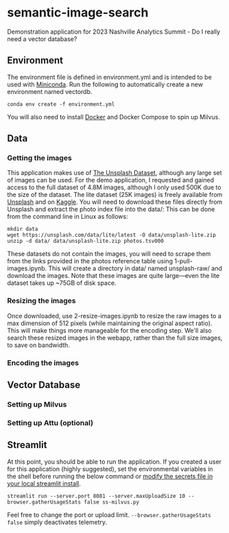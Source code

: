 # semantic-image-search
Demonstration application for 2023 Nashville Analytics Summit - Do I really need a vector database?

## Environment

The environment file is defined in environment.yml and is intended to be used with [Miniconda](https://docs.conda.io/projects/miniconda/en/latest/). Run the following to automatically create a new environment named vectordb.

`conda env create -f environment.yml`

You will also need to install [Docker](https://docs.docker.com/get-docker/) and Docker Compose to spin up Milvus.

## Data

### Getting the images

This application makes use of [The Unsplash Dataset](https://github.com/unsplash/datasets), although any large set of images can be used. For the demo application, I requested and gained access to the full dataset of 4.8M images, although I only used 500K due to the size of the dataset. The lite dataset (25K images) is freely available from [Unsplash](https://unsplash.com/data/lite/latest) and on [Kaggle](https://www.kaggle.com/datasets/anandaramg/unsplash-image-download-data). You will need to download these files directly from Unsplash and extract the photo index file into the data/: This can be done from the command line in Linux as follows:

```
mkdir data
wget https://unsplash.com/data/lite/latest -O data/unsplash-lite.zip
unzip -d data/ data/unsplash-lite.zip photos.tsv000
```

These datasets do not contain the images, you will need to scrape them from the links provided in the photos reference table using 1-pull-images.ipynb. This will create a directory in data/ named unsplash-raw/ and download the images. Note that these images are quite large—even the lite dataset takes up ~75GB of disk space.

### Resizing the images

Once downloaded, use 2-resize-images.ipynb to resize the raw images to a max dimension of 512 pixels (while maintaining the original aspect ratio). This will make things more manageable for the encoding step. We'll also search these resized images in the webapp, rather than the full size images, to save on bandwidth.

### Encoding the images

## Vector Database

### Setting up Milvus

### Setting up Attu (optional)

## Streamlit

At this point, you should be able to run the application. If you created a user for this application (highly suggested), set the environmental variables in the shell before running the below command or [modify the secrets file in your local streamlit install](https://docs.streamlit.io/library/advanced-features/secrets-management).

`streamlit run --server.port 8081 --server.maxUploadSize 10 --browser.gatherUsageStats false ss-milvus.py`

Feel free to change the port or upload limit. `--browser.gatherUsageStats false` simply deactivates telemetry.